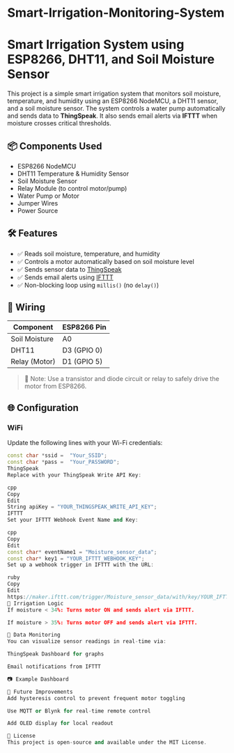 # Smart-Irrigation-Monitoring-System
# Smart Irrigation System using ESP8266, DHT11, and Soil Moisture Sensor

This project is a simple smart irrigation system that monitors soil moisture, temperature, and humidity using an ESP8266 NodeMCU, a DHT11 sensor, and a soil moisture sensor. The system controls a water pump automatically and sends data to **ThingSpeak**. It also sends email alerts via **IFTTT** when moisture crosses critical thresholds.

## 📦 Components Used

- ESP8266 NodeMCU
- DHT11 Temperature & Humidity Sensor
- Soil Moisture Sensor
- Relay Module (to control motor/pump)
- Water Pump or Motor
- Jumper Wires
- Power Source

## 🛠️ Features

- ✅ Reads soil moisture, temperature, and humidity
- ✅ Controls a motor automatically based on soil moisture level
- ✅ Sends sensor data to [ThingSpeak](https://thingspeak.com/)
- ✅ Sends email alerts using [IFTTT](https://ifttt.com/)
- ✅ Non-blocking loop using `millis()` (no `delay()`)

## 🔌 Wiring

| Component        | ESP8266 Pin |
|------------------|-------------|
| Soil Moisture    | A0          |
| DHT11            | D3 (GPIO 0) |
| Relay (Motor)    | D1 (GPIO 5) |

> 📌 Note: Use a transistor and diode circuit or relay to safely drive the motor from ESP8266.

## 🌐 Configuration

### WiFi

Update the following lines with your Wi-Fi credentials:
```cpp
const char *ssid =  "Your_SSID";
const char *pass =  "Your_PASSWORD";
ThingSpeak
Replace with your ThingSpeak Write API Key:

cpp
Copy
Edit
String apiKey = "YOUR_THINGSPEAK_WRITE_API_KEY";
IFTTT
Set your IFTTT Webhook Event Name and Key:

cpp
Copy
Edit
const char* eventName1 = "Moisture_sensor_data";
const char* key1 = "YOUR_IFTTT_WEBHOOK_KEY";
Set up a webhook trigger in IFTTT with the URL:

ruby
Copy
Edit
https://maker.ifttt.com/trigger/Moisture_sensor_data/with/key/YOUR_IFTTT_KEY
🚰 Irrigation Logic
If moisture < 34%: Turns motor ON and sends alert via IFTTT.

If moisture > 35%: Turns motor OFF and sends alert via IFTTT.

📡 Data Monitoring
You can visualize sensor readings in real-time via:

ThingSpeak Dashboard for graphs

Email notifications from IFTTT

📷 Example Dashboard

🧠 Future Improvements
Add hysteresis control to prevent frequent motor toggling

Use MQTT or Blynk for real-time remote control

Add OLED display for local readout

📄 License
This project is open-source and available under the MIT License.
